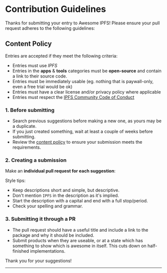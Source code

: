 # Contribution Guidelines

Thanks for submitting your entry to Awesome IPFS!
Please ensure your pull request adheres to the following guidelines:

## Content Policy

Entries are accepted if they meet the following criteria:

- Entries must use _IPFS_
- Entries in the **apps** & **tools** categories must be **open-source** and contain a link to their source code.
- Entries must be immediately usable (eg. nothing that is paywall-only, even a free trial would be ok)
- Entries must have a clear license and/or privacy policy where applicable
- Entries must respect the [IPFS Community Code of Conduct](https://github.com/ipfs/community/blob/master/code-of-conduct.md)

### 1. Before submitting

- Search previous suggestions before making a new one, as yours may be a duplicate.
- If you just created something, wait at least a couple of weeks before submitting.
- Review the [content policy](#content-policy) to ensure your submission meets the requirements.

### 2. Creating a submission

Make an **individual pull request for each suggestion**:

Style tips:

- Keep descriptions short and simple, but descriptive.
- Don't mention `IPFS` in the description as it's implied.
- Start the description with a capital and end with a full stop/period.
- Check your spelling and grammar.

### 3. Submitting it through a PR

- The pull request should have a useful title and include a link to the package and why it should be included.
- Submit products when they are useable, or at a state which has something to show which is awesome in itself. This cuts down on half-finished implementations.

Thank you for your suggestions!

---
